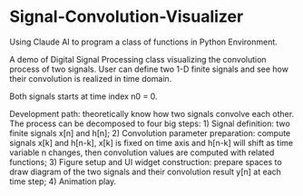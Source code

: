 # Signal-Convolution-Visualizer
Using Claude AI to program a class of functions in Python Environment.

A demo of Digital Signal Processing class visualizing the convolution process of two signals. User can define two 1-D finite signals and see how their convolution is realized in time domain. 

Both signals starts at time index n0 = 0. 

Development path: theoretically know how two signals convolve each other. The process can be decomposed to four big steps: 1) Signal definition: two finite signals x[n] and h[n]; 2) Convolution parameter preparation: compute signals x[k] and h[n-k], x[k] is fixed on time axis and h[n-k] will shift as time variable n changes, then convolution values are computed with related functions; 3) Figure setup and UI widget construction: prepare spaces to draw diagram of the two signals and their convolution result y[n] at each time step; 4) Animation play.     

